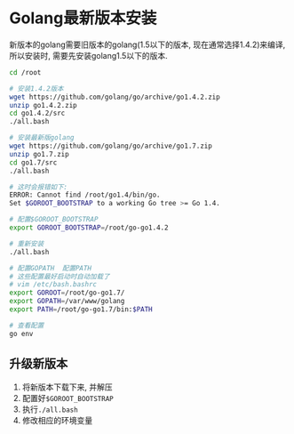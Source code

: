 # Golang最新版本安装

新版本的golang需要旧版本的golang(1.5以下的版本, 现在通常选择1.4.2)来编译, 所以安装时, 需要先安装golang1.5以下的版本.

```sh
cd /root

# 安装1.4.2版本
wget https://github.com/golang/go/archive/go1.4.2.zip
unzip go1.4.2.zip
cd go1.4.2/src
./all.bash

# 安装最新版golang
wget https://github.com/golang/go/archive/go1.7.zip
unzip go1.7.zip
cd go1.7/src
./all.bash

# 这时会报错如下:
ERROR: Cannot find /root/go1.4/bin/go.
Set $GOROOT_BOOTSTRAP to a working Go tree >= Go 1.4.

# 配置$GOROOT_BOOTSTRAP
export GOROOT_BOOTSTRAP=/root/go-go1.4.2

# 重新安装
./all.bash

# 配置GOPATH  配置PATH
# 这些配置最好启动时自动加载了
# vim /etc/bash.bashrc
export GOROOT=/root/go-go1.7/
export GOPATH=/var/www/golang
export PATH=/root/go-go1.7/bin:$PATH

# 查看配置
go env
```

## 升级新版本

1. 将新版本下载下来, 并解压
2. 配置好`$GOROOT_BOOTSTRAP`
3. 执行`./all.bash`
4. 修改相应的环境变量



